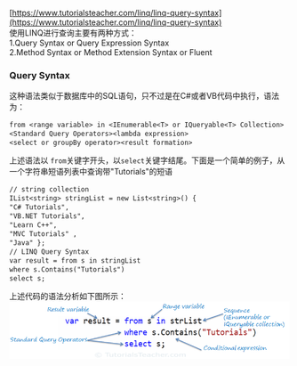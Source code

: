 [https://www.tutorialsteacher.com/linq/linq-query-syntax](https://www.tutorialsteacher.com/linq/linq-query-syntax)  
使用LINQ进行查询主要有两种方式：  
1.Query Syntax or Query Expression Syntax  
2.Method Syntax or Method Extension Syntax or Fluent

### Query Syntax

这种语法类似于数据库中的SQL语句，只不过是在C\#或者VB代码中执行，语法为：

```
from <range variable> in <IEnumerable<T> or IQueryable<T> Collection>
<Standard Query Operators><lambda expression>
<select or groupBy operator><result formation>
```

上述语法以 `from`关键字开头，以`select`关键字结尾。下面是一个简单的例子，从一个字符串短语列表中查询带"Tutorials"的短语

```
// string collection
IList<string> stringList = new List<string>() { 
"C# Tutorials",    
"VB.NET Tutorials",  
"Learn C++",    
"MVC Tutorials" , 
"Java" };
// LINQ Query Syntax
var result = from s in stringList            
where s.Contains("Tutorials")             
select s;
```

上述代码的语法分析如下图所示：![](/CSharp/LINQ/images/linq-query-syntax.png)


